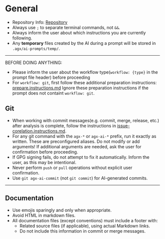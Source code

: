 # General

- Repository Info: [Repository](Repository.Agx.GitHubActions.md)
- Always use `;` to separate terminal commands, not `&&`.
- Always inform the user about which instructions you are currently following.
- Any **temporary** files created by the AI during a prompt will be stored in `.agx/ai-prompts/temp/`.

---

BEFORE DOING ANYTHING:
- Please inform the user about the workflow type(`workflow: {type}` in the prompt file header) before proceeding
- For `workflow: git`, first follow these additional preparation instructions:
  [prepare.instructions.md](../.agx/ai-prompts/git/tasks/prepare.instructions.md)
  Ignore these preparation instructions if the prompt does not containt `workflow: git`.

## Git

- When working with commit messages(e.g. commit, merge, release, etc.)
  after analysis is complete, follow the instructions in [issue-corelation.instructions.md](../.agx/ai-prompts/git/tasks/issue-corelation.instructions.md).
- For any git command with the `agx-*` or `agx-ai-*` prefix, run it exactly as written.
  These are preconfigured aliases. Do not modify or add arguments!
  If additional arguments are needed, ask the user for confirmation before proceeding.
- If GPG signing fails, do not attempt to fix it automatically. Inform the user, as this may be intentional.
- Never perform `push` or `pull` operations without explicit user confirmation.
- Use `git agx-ai-commit` (not `git commit`) for AI-generated commits.

---

## Documentation

- Use emojis sparingly and only when appropriate.
- Avoid HTML in markdown files.
- All documentation files (except conventions) must include a footer with:
  - Related source files (if applicable), using actual Markdown links.
  - Do not include this information in commit or merge messages.
